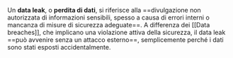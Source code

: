 Un **data leak**, o **perdita di dati**, si riferisce alla ==divulgazione non autorizzata di informazioni sensibili, spesso a causa di errori interni o mancanza di misure di sicurezza adeguate==. A differenza dei [[Data breaches]], che implicano una violazione attiva della sicurezza, il data leak ==può avvenire senza un attacco esterno==, semplicemente perché i dati sono stati esposti accidentalmente.
